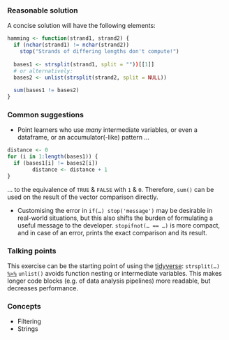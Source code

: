 ### Reasonable solution

A concise solution will have the following elements:

```r
hamming <- function(strand1, strand2) {
  if (nchar(strand1) != nchar(strand2))
    stop("Strands of differing lengths don't compute!")
  
  bases1 <- strsplit(strand1, split = ""))[[1]]
  # or alternatively:
  bases2 <- unlist(strsplit(strand2, split = NULL))
  
  sum(bases1 != bases2)
}
```


### Common suggestions

- Point learners who use _many_ intermediate variables, or even a dataframe, or an accumulator(-like) pattern …
```r
distance <- 0
for (i in 1:length(bases1)) {
  if (bases1[i] != bases2[i])
        distance <- distance + 1
}
```
… to the equivalence of `TRUE` & `FALSE` with `1` & `0`. Therefore, `sum()` can be
used on the result of the vector comparison directly.
- Customising the error in `if(…) stop('message')` may be desirable in real-world situations,
but this also shifts the burden of formulating a useful message to the developer.
`stopifnot(… == …)` is more compact, and in case of an error, prints the exact comparison
and its result.


### Talking points

This exercise can be the starting point of using the [tidyverse](https://tidyverse.org):
`strsplit(…)` [`%>%`](https://magrittr.tidyverse.org) `unlist()` avoids function nesting
or intermediate variables. This makes longer code blocks (e.g. of data analysis
pipelines) more readable, but decreases performance.


### Concepts

- Filtering
- Strings
